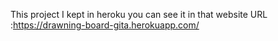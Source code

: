 This project I kept in heroku you can see it in that website URL :https://drawning-board-gita.herokuapp.com/